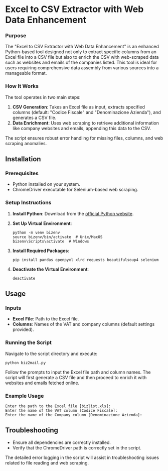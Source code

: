 
# Excel to CSV Extractor with Web Data Enhancement

### Purpose
The "Excel to CSV Extractor with Web Data Enhancement" is an enhanced Python-based tool designed not only to extract specific columns from an Excel file into a CSV file but also to enrich the CSV with web-scraped data such as websites and emails of the companies listed. This tool is ideal for users requiring comprehensive data assembly from various sources into a manageable format.

### How It Works
The tool operates in two main steps:
1. **CSV Generation**: Takes an Excel file as input, extracts specified columns (default: "Codice Fiscale" and "Denominazione Azienda"), and generates a CSV file.
2. **Data Enrichment**: Uses web scraping to retrieve additional information like company websites and emails, appending this data to the CSV.

The script ensures robust error handling for missing files, columns, and web scraping anomalies.

## Installation

### Prerequisites
- Python installed on your system.
- ChromeDriver executable for Selenium-based web scraping.

### Setup Instructions

1. **Install Python**: Download from the [official Python website](https://www.python.org/downloads/).

2. **Set Up Virtual Environment**:
   ```shell
   python -m venv bizenv
   source bizenv/bin/activate  # Unix/MacOS
   bizenv\Scripts\activate  # Windows
   ```

3. **Install Required Packages**:
   ```shell
   pip install pandas openpyxl xlrd requests beautifulsoup4 selenium
   ```

4. **Deactivate the Virtual Environment**:
   ```shell
   deactivate
   ```

## Usage

### Inputs
- **Excel File**: Path to the Excel file.
- **Columns**: Names of the VAT and company columns (default settings provided).

### Running the Script
Navigate to the script directory and execute:
```shell
python biz2mail.py
```

Follow the prompts to input the Excel file path and column names. The script will first generate a CSV file and then proceed to enrich it with websites and emails fetched online.

### Example Usage
```shell
Enter the path to the Excel file [bizlist.xls]: 
Enter the name of the VAT column [Codice Fiscale]: 
Enter the name of the Company column [Denominazione Azienda]:
```

## Troubleshooting
- Ensure all dependencies are correctly installed.
- Verify that the ChromeDriver path is correctly set in the script.

The detailed error logging in the script will assist in troubleshooting issues related to file reading and web scraping.
